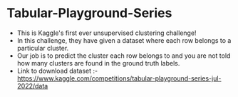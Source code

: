 # Tabular-Playground-Series

* This is Kaggle's first ever unsupervised clustering challenge!
* In this challenge, they have given a dataset where each row belongs to a particular cluster.
* Our job is to predict the cluster each row belongs to and you are not told how many clusters are found in the ground truth labels.
* Link to download dataset :- https://www.kaggle.com/competitions/tabular-playground-series-jul-2022/data
